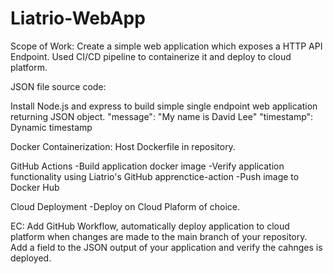 # Liatrio-WebApp
Scope of Work: Create a simple web application which exposes a HTTP API Endpoint. Used CI/CD pipeline to containerize it and deploy to cloud platform.

JSON file source code:

Install Node.js and express to build simple single endpoint web application returning JSON object. 
  "message": "My name is David Lee"
  "timestamp": Dynamic timestamp
  
Docker Containerization: Host Dockerfile in repository.

GitHub Actions
  -Build application docker image
  -Verify application functionality using Liatrio's GitHub apprenctice-action
  -Push image to Docker Hub

Cloud Deployment
  -Deploy on Cloud Plaform of choice.

EC: Add GitHub Workflow, automatically deploy application to cloud platform when changes are made to the main branch of your repository. Add a field to the JSON output of your application and verify the cahnges is deployed.
